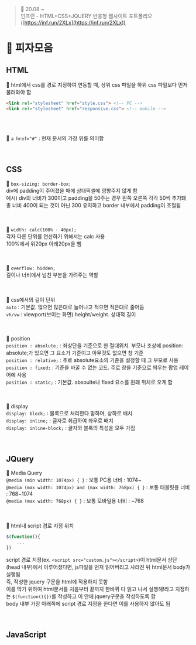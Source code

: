 ﻿> 👑  20.08 ~ <br>
> 인프런 - HTML+CSS+JQUERY 반응형 웹사이트 포트폴리오 ([https://inf.run/2XLx](https://inf.run/2XLx))

# 🍕 피자모음
 
## HTML

🍕 html에서 css를 경로 지정하여 연동할 때, 상위 css 파일을 하위 css 파일보다 먼저 불러와야 함<br>
```html
<link rel="stylesheet" href="style.css"> <!-- PC -->
<link rel="stylesheet" href="responsive.css"> <!-- mobile -->
  ```
<br><br>

🍕 `a href="#"` : 현재 문서의 가장 위를 의미함<br>
<br><br>


## CSS

🍕 `box-sizing: border-box;` <br>
div에 padding이 주어졌을 때에 상대픽셀에 영향주지 않게 함<br>
예시) div의 너비가 300이고 padding을 50주는 경우 왼쪽 오른쪽 각각 50씩 추가돼 총 너비 400이 되는 것이 아닌 300 유지하고 border 내부에서 padding이 조절됨<br>
<br><br>

🍕 `width: calc(100% - 40px);` <br>
각자 다른 단위를 연산하기 위해서는 calc 사용<br>
100%에서 위20px 아래20px을 뺌<br>
<br><br>

🍕 `overflow: hidden;`<br>
길이나 너비에서 넘친 부분을 가려주는 역할<br>
<br><br>

🍕 css에서의 길이 단위<br>
`auto` : 기본값. 많으면 많은대로 늘어나고 적으면 적은대로 줄어듬<br>
`vh/vw` : viewport(보이는 화면) height/weight. 상대적 길이<br>
<br><br>

🍕 position<br>
`position : absolute;` : 좌상단을 기준으로 한 절대위치. 부모나 조상에 position: absolute;가 있으면 그 요소가 기준이고 아무것도 없으면 창 기준<br>
`position : relative;` : 주로 absolute요소의 기준을 설정할 때 그 부모로 사용<br>
`position : fixed;` : 기준을 바꿀 수 없는 코드. 주로 창을 기준으로 띄우는 팝업 레이어에 사용<br>
`position : static;` : 기본값. absoulte나 fixed 요소를 원래 위치로 오게 함<br>
<br><br>

🍕 display<br>
`display: block;` : 블록으로 처리한다 말하며, 상하로 배치<br>
`display: inline;` : 글자로 취급하여 좌우로 배치<br>
`display: inline-block;` : 글자와 블록의 특성을 모두 가짐<br>
<br><br>


## JQuery

🍕 Media Query<br>
`@media (min width: 1074px) { }` : 보통 PC용 너비 : 1074~<br> 
`@media (max width: 1074px) and (max width: 768px) { }` : 보통 태블릿용 너비 : 768~1074<br> 
`@media (max width: 768px) { }` : 보통 모바일용 너비 : ~768<br>
<br><br>

🍕 html내 script 경로 지정 위치
```js
$(function(){
	...
})
```
script 경로 지정(ex. `<script src="custom.js"></script>`)이 html문서 상단(head 내부)에서 이루어졌다면, js파일을 먼저 읽어버리고 사라진 뒤 html문서 body가 실행됨<br>
즉, 작성한 jquery 구문을 html에 적용하지 못함<br>
이를 막기 위하여 html문서를 처음부터 끝까지 한바퀴 다 읽고 나서 실행해!라고 지정하는 `$(function(){})`를 작성하고 이 안에 jquery구문을 작성하도록 함<br>
body 내부 가장 아래쪽에 script 경로 지정을 한다면 이를 사용하지 않아도 됨<br>
<br><br>

## JavaScript
